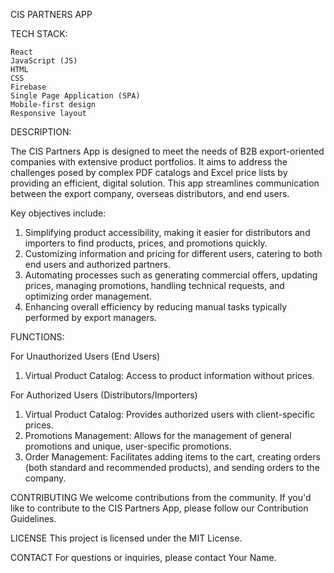CIS PARTNERS APP

TECH STACK:

    React
    JavaScript (JS)
    HTML
    CSS
    Firebase
    Single Page Application (SPA)
    Mobile-first design
    Responsive layout

DESCRIPTION:

The CIS Partners App is designed to meet the needs of B2B export-oriented companies with extensive product portfolios. It aims to address the challenges posed by complex PDF catalogs and Excel price lists by providing an efficient, digital solution. This app streamlines communication between the export company, overseas distributors, and end users. 

Key objectives include:

1. Simplifying product accessibility, making it easier for distributors and importers to find products, prices, and promotions quickly.
2. Customizing information and pricing for different users, catering to both end users and authorized partners.
3. Automating processes such as generating commercial offers, updating prices, managing promotions, handling technical requests, and optimizing order management.
4. Enhancing overall efficiency by reducing manual tasks typically performed by export managers.


FUNCTIONS:

For Unauthorized Users (End Users)
1. Virtual Product Catalog: Access to product information without prices.

For Authorized Users (Distributors/Importers)
1. Virtual Product Catalog: Provides authorized users with client-specific prices.
2. Promotions Management: Allows for the management of general promotions and unique, user-specific promotions.
3. Order Management: Facilitates adding items to the cart, creating orders (both standard and recommended products), and sending orders to the company.

CONTRIBUTING
We welcome contributions from the community. If you'd like to contribute to the CIS Partners App, please follow our Contribution Guidelines.

LICENSE
This project is licensed under the MIT License.

CONTACT
For questions or inquiries, please contact Your Name.





